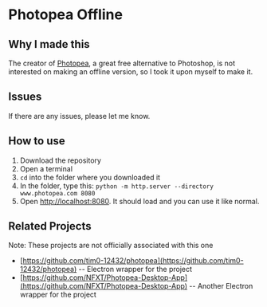 # Photopea Offline

## Why I made this
The creator of [Photopea](https://www.photopea.com/), a great free alternative to Photoshop, is not interested on making an offline version, so I took it upon myself to make it.

## Issues
If there are any issues, please let me know.

## How to use
1. Download the repository
1. Open a terminal
1. `cd` into the folder where you downloaded it
1. In the folder, type this: `python -m http.server --directory www.photopea.com 8080`
1. Open [http://localhost:8080](http://localhost:8080). It should load and you can use it like normal.

## Related Projects
Note: These projects are not officially associated with this one
* [https://github.com/tim0-12432/photopea](https://github.com/tim0-12432/photopea) -- Electron wrapper for the project
* [https://github.com/NFXT/Photopea-Desktop-App](https://github.com/NFXT/Photopea-Desktop-App) -- Another Electron wrapper for the project
